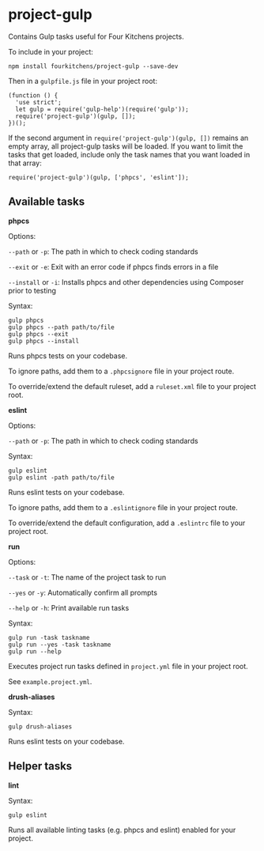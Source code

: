 # project-gulp

Contains Gulp tasks useful for Four Kitchens projects.

To include in your project:

```
npm install fourkitchens/project-gulp --save-dev
```

Then in a `gulpfile.js` file in your project root:

```
(function () {
  'use strict';
  let gulp = require('gulp-help')(require('gulp'));
  require('project-gulp')(gulp, []);
})();
```

If the second argument in `require('project-gulp')(gulp, [])` remains an empty array, all project-gulp tasks will be loaded. If you want to limit the tasks that get loaded, include only the task names that you want loaded in that array:

```
require('project-gulp')(gulp, ['phpcs', 'eslint']);
```

## Available tasks

**phpcs**

Options:

`--path` or `-p`: The path in which to check coding standards

`--exit` or `-e`: Exit with an error code if phpcs finds errors in a file

`--install` or `-i`: Installs phpcs and other dependencies using Composer prior to testing

Syntax:
```
gulp phpcs
gulp phpcs --path path/to/file
gulp phpcs --exit
gulp phpcs --install
```

Runs phpcs tests on your codebase.

To ignore paths, add them to a `.phpcsignore` file in your project route.

To override/extend the default ruleset, add a `ruleset.xml` file to your project root.

**eslint**

Options:

`--path` or `-p`: The path in which to check coding standards

Syntax:
```
gulp eslint
gulp eslint -path path/to/file
```

Runs eslint tests on your codebase.

To ignore paths, add them to a `.eslintignore` file in your project route.

To override/extend the default configuration, add a `.eslintrc` file to your project root.

**run**

Options:

`--task` or `-t`: The name of the project task to run

`--yes` or `-y`: Automatically confirm all prompts

`--help` or `-h`: Print available run tasks

Syntax:
```
gulp run -task taskname
gulp run --yes -task taskname
gulp run --help
```

Executes project run tasks defined in `project.yml` file in your project root.

See `example.project.yml`.

**drush-aliases**

Syntax:
```
gulp drush-aliases
```

Runs eslint tests on your codebase.

## Helper tasks

**lint**

Syntax:
```
gulp eslint
```

Runs all available linting tasks (e.g. phpcs and eslint) enabled for your project.
